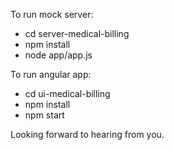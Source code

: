 To run mock server:
* cd server-medical-billing
* npm install
* node app/app.js

To run angular app:
* cd ui-medical-billing
* npm install
* npm start

Looking forward to hearing from you.
